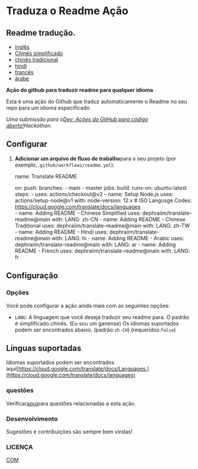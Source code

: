 # Traduza o Readme Ação

## Readme tradução.

-   [inglês](README.md)
-   [Chinês simplificado](README.zh-CN.md)
-   [chinês tradicional](README.zh-TW.md)
-   [hindi](README.hi.md)
-   [francês](README.fr.md)
-   [árabe](README.ar.md)

**Ação do github para traduzir readme para qualquer idioma**

Esta é uma ação do Github que traduz automaticamente o Readme no seu repo para um idioma especificado.

_Uma submissão para o[Dev: Ações do GitHub para código aberto!](https://dev.to/devteam/announcing-the-github-actions-hackathon-on-dev-3ljn)Hackathon._

## Configurar

1.  **Adicionar um arquivo de fluxo de trabalho**para o seu projeto (por exemplo,`.github/workflows/readme.yml`):


    name: Translate README

    on:
      push:
        branches:
          - main
          - master
    jobs:
      build:
        runs-on: ubuntu-latest
        steps:
          - uses: actions/checkout@v2
          - name: Setup Node.js
            uses: actions/setup-node@v1
            with:
              node-version: 12.x
          # ISO Langusge Codes: https://cloud.google.com/translate/docs/languages  
          - name: Adding README - Chinese Simplified
            uses: dephraiim/translate-readme@main
            with:
              LANG: zh-CN
          - name: Adding README - Chinese Traditional
            uses: dephraiim/translate-readme@main
            with:
              LANG: zh-TW
          - name: Adding README - Hindi
            uses: dephraiim/translate-readme@main
            with:
              LANG: hi
          - name: Adding README - Arabic
            uses: dephraiim/translate-readme@main
            with:
              LANG: ar
          - name: Adding README - French
            uses: dephraiim/translate-readme@main
            with:
              LANG: fr

## Configuração

### Opções

Você pode configurar a ação ainda mais com as seguintes opções:

-   `LANG`: A linguagem que você deseja traduzir seu readme para. O padrão é simplificado chinês. (Eu sou um ganense) Os idiomas suportados podem ser encontrados abaixo. 
     (padrão:`zh-CH`) (requeridos:`false`)

## Línguas suportadas

Idiomas suportados podem ser encontrados aqui[https://cloud.google.com/translate/docs/Languages.](https://cloud.google.com/translate/docs/languages)

### questões

Verificar[aqui](https://github.com/dephraiim/translate-readme/issues/1)para questões relacionadas a esta ação.

### Desenvolvimento

Sugestões e contribuições são sempre bem vindas!

### LICENÇA

[COM](./LICENSE)
